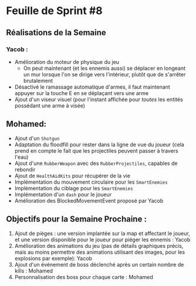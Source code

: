# Feuille de Sprint #8

## Réalisations de la Semaine

### Yacob :
- Amélioration du moteur de physique du jeu
    - On peut maintenant (et les ennemis aussi) se déplacer en longeant un mur lorsque l'on se dirige vers l'intérieur, plutôt que de s'arrêter brutalement
- Désactivé le ramassage automatique d'armes, il faut maintenant appuyer sur la touche E en se déplaçant vers une arme
- Ajout d'un viseur visuel (pour l'instant affichée pour _toutes_ les entités possédant une arme à visée)

## Mohamed:
- Ajout d'un `Shotgun`
- Adaptation du floodfill pour rester dans la ligne de vue du joueur (cela prend en compte le fait que les projectiles peuvent passer à travers l'eau)
- Ajout d'une `RubberWeapon` avec des `RubberProjectiles`, capables de rebondir
- Ajout de `HealthAidKits` pour récupérer de la vie
- Implémentation du mouvement circulaire pour les `SmartEnemies`
- Implémentation du ciblage pour les `SmartEnemies`
- Implémentation d'un `dash` pour le joueur
- Amélioration des BlockedMovementEvent proposé par Yacob


## Objectifs pour la Semaine Prochaine :
1. Ajout de pièges : une version implantée sur la map et affectant le joueur, et une version disponible pour le joueur pour piéger les ennemis : Yacob
2. Amélioration des animations du jeu (pas de détails graphiques précis, mais au moins permettre des animations utilisant des images, pour les explosions par exemple): Yacob
3. Ajout d'un événement de boss déclenché après un certain nombre de kills : Mohamed
4. Personnalisation des boss pour chaque carte : Mohamed
